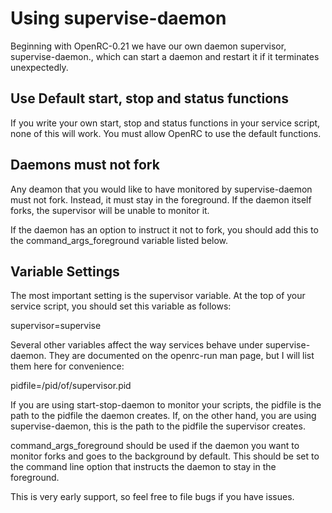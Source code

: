 # Using supervise-daemon

Beginning with OpenRC-0.21 we have our own daemon supervisor,
supervise-daemon., which can start a daemon and restart it if it
terminates unexpectedly.

## Use Default start, stop and status functions

If you write your own start, stop and status functions in your service
script, none of this will work. You must allow OpenRC to use the default
functions.

## Daemons must not fork

Any deamon that you would like to have monitored by supervise-daemon
must not fork. Instead, it must stay in the foreground. If the daemon
itself forks, the supervisor will be unable to monitor it.

If the daemon has an option to instruct it not to fork, you should add this
to the command_args_foreground variable listed below.

## Variable Settings

The most important setting is the supervisor variable. At the top of
your service script, you should set this variable as follows:

supervisor=supervise

Several other variables affect the way services behave under
supervise-daemon. They are documented on the  openrc-run man page, but I
will list them here for convenience:

pidfile=/pid/of/supervisor.pid

If you are using start-stop-daemon to monitor your scripts, the pidfile
is the path to the pidfile the daemon creates. If, on the other hand,
you are using supervise-daemon, this is the path to the pidfile the
supervisor creates.

command_args_foreground should be used if the daemon you want to monitor
forks and goes to the background by default. This should be set to the
command line option that instructs the daemon to stay in the foreground.

This is very early support, so feel free to file bugs if you have
issues.
